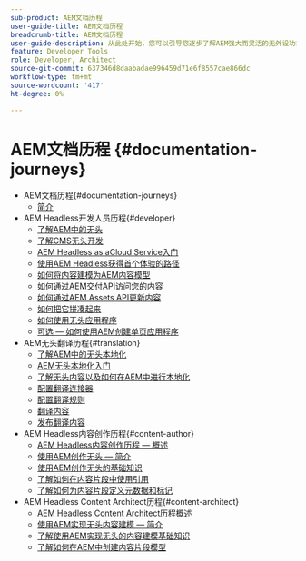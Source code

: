 ```yaml
---
sub-product: AEM文档历程
user-guide-title: AEM文档历程
breadcrumb-title: AEM文档历程
user-guide-description: 从此处开始，您可以引导您逐步了解AEM强大而灵活的无外设功能、其功能，以及如何在您的项目中利用这些功能。
feature: Developer Tools
role: Developer, Architect
source-git-commit: 637346d8daabadae996459d71e6f8557cae866dc
workflow-type: tm+mt
source-wordcount: '417'
ht-degree: 0%

---
```



# AEM文档历程 {#documentation-journeys}

<!--
Please note that all links to other guides need to be absolute references with leading protocol and domain since SCCM does not allow pages to be referenced with relative links in multiple ToCs.
-->

+ AEM文档历程{#documentation-journeys}
   + [简介](home.md)
+ AEM Headless开发人员历程{#developer}
   + [了解AEM中的无头](https://experienceleague.adobe.com/docs/experience-manager-cloud-service/headless-journey/developer/overview.html)
   + [了解CMS无头开发](https://experienceleague.adobe.com/docs/experience-manager-cloud-service/headless-journey/developer/learn-about.html)
   + [AEM Headless as aCloud Service入门](https://experienceleague.adobe.com/docs/experience-manager-cloud-service/headless-journey/developer/getting-started.html)
   + [使用AEM Headless获得首个体验的路径](https://experienceleague.adobe.com/docs/experience-manager-cloud-service/headless-journey/developer/path-to-first-experience.html)
   + [如何将内容建模为AEM内容模型](https://experienceleague.adobe.com/docs/experience-manager-cloud-service/headless-journey/developer/model-your-content.html)
   + [如何通过AEM交付API访问您的内容](https://experienceleague.adobe.com/docs/experience-manager-cloud-service/headless-journey/developer/access-your-content.html)
   + [如何通过AEM Assets API更新内容](https://experienceleague.adobe.com/docs/experience-manager-cloud-service/headless-journey/developer/update-your-content.html)
   + [如何把它拼凑起来](https://experienceleague.adobe.com/docs/experience-manager-cloud-service/headless-journey/developer/put-it-all-together.html)
   + [如何使用无头应用程序](https://experienceleague.adobe.com/docs/experience-manager-cloud-service/headless-journey/developer/go-live.html)
   + [可选 — 如何使用AEM创建单页应用程序](https://experienceleague.adobe.com/docs/experience-manager-cloud-service/headless-journey/developer/create-spa.html)
+ AEM无头翻译历程{#translation}
   + [了解AEM中的无头本地化](https://experienceleague.adobe.com/docs/experience-manager-cloud-service/headless-journey/translation/overview.html)
   + [AEM无头本地化入门](https://experienceleague.adobe.com/docs/experience-manager-cloud-service/headless-journey/translation/getting-started.html)
   + [了解无头内容以及如何在AEM中进行本地化](https://experienceleague.adobe.com/docs/experience-manager-cloud-service/headless-journey/translation/learn-about.html)
   + [配置翻译连接器](https://experienceleague.adobe.com/docs/experience-manager-cloud-service/headless-journey/translation/configure-connector.html)
   + [配置翻译规则](https://experienceleague.adobe.com/docs/experience-manager-cloud-service/headless-journey/translation/translation-rules.html)
   + [翻译内容](https://experienceleague.adobe.com/docs/experience-manager-cloud-service/headless-journey/translation/translate-content.html)
   + [发布翻译内容](https://experienceleague.adobe.com/docs/experience-manager-cloud-service/headless-journey/translation/publish-content.html)
+ AEM Headless内容创作历程{#content-author}
   + [AEM Headless内容创作历程 — 概述](https://experienceleague.adobe.com/docs/experience-manager-cloud-service/headless-journey/author/overview.md)
   + [使用AEM创作无头 — 简介](https://experienceleague.adobe.com/docs/experience-manager-cloud-service/headless-journey/author/introduction.md)
   + [使用AEM创作无头的基础知识](https://experienceleague.adobe.com/docs/experience-manager-cloud-service/headless-journey/author/basics.md)
   + [了解如何在内容片段中使用引用](https://experienceleague.adobe.com/docs/experience-manager-cloud-service/headless-journey/author/references.md)
   + [了解如何为内容片段定义元数据和标记](https://experienceleague.adobe.com/docs/experience-manager-cloud-service/headless-journey/author/metadata-tagging.md)
+ AEM Headless Content Architect历程{#content-architect}
   + [AEM Headless Content Architect历程概述](https://experienceleague.adobe.com/docs/experience-manager-cloud-service/headless-journey/architect/overview.md)
   + [使用AEM实现无头内容建模 — 简介](https://experienceleague.adobe.com/docs/experience-manager-cloud-service/headless-journey/architect/introduction.md)
   + [了解使用AEM实现无头的内容建模基础知识](https://experienceleague.adobe.com/docs/experience-manager-cloud-service/headless-journey/architect/basics.md)
   + [了解如何在AEM中创建内容片段模型](https://experienceleague.adobe.com/docs/experience-manager-cloud-service/headless-journey/architect/model-structure.md)

